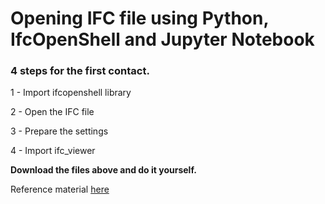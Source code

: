 # Opening IFC file using Python, IfcOpenShell and Jupyter Notebook

### 4 steps for the first contact.

1 - Import ifcopenshell library

2 - Open the IFC file

3 - Prepare the settings

4 - Import ifc_viewer

**Download the files above and do it yourself.** 

Reference material [here](https://gist.github.com/feromes/b9e7935b9313e7eb7e197d267168ebdb)
